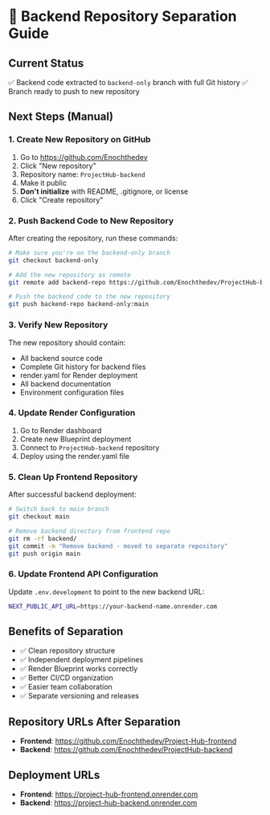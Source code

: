# 🔄 Backend Repository Separation Guide

## Current Status
✅ Backend code extracted to `backend-only` branch with full Git history
✅ Branch ready to push to new repository

## Next Steps (Manual)

### 1. Create New Repository on GitHub
1. Go to https://github.com/Enochthedev
2. Click "New repository"
3. Repository name: `ProjectHub-backend`
4. Make it public
5. **Don't initialize** with README, .gitignore, or license
6. Click "Create repository"

### 2. Push Backend Code to New Repository
After creating the repository, run these commands:

```bash
# Make sure you're on the backend-only branch
git checkout backend-only

# Add the new repository as remote
git remote add backend-repo https://github.com/Enochthedev/ProjectHub-backend.git

# Push the backend code to the new repository
git push backend-repo backend-only:main
```

### 3. Verify New Repository
The new repository should contain:
- All backend source code
- Complete Git history for backend files
- render.yaml for Render deployment
- All backend documentation
- Environment configuration files

### 4. Update Render Configuration
1. Go to Render dashboard
2. Create new Blueprint deployment
3. Connect to `ProjectHub-backend` repository
4. Deploy using the render.yaml file

### 5. Clean Up Frontend Repository
After successful backend deployment:

```bash
# Switch back to main branch
git checkout main

# Remove backend directory from frontend repo
git rm -rf backend/
git commit -m "Remove backend - moved to separate repository"
git push origin main
```

### 6. Update Frontend API Configuration
Update `.env.development` to point to the new backend URL:
```bash
NEXT_PUBLIC_API_URL=https://your-backend-name.onrender.com
```

## Benefits of Separation
- ✅ Clean repository structure
- ✅ Independent deployment pipelines
- ✅ Render Blueprint works correctly
- ✅ Better CI/CD organization
- ✅ Easier team collaboration
- ✅ Separate versioning and releases

## Repository URLs After Separation
- **Frontend**: https://github.com/Enochthedev/Project-Hub-frontend
- **Backend**: https://github.com/Enochthedev/ProjectHub-backend

## Deployment URLs
- **Frontend**: https://project-hub-frontend.onrender.com
- **Backend**: https://project-hub-backend.onrender.com